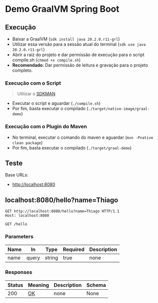 # Demo GraalVM Spring Boot

## Execução

- Baixar a GraalVM (`sdk install java 20.2.0.r11-grl`)
- Utilizar essa versão para a sessão atual do terminal (`sdk use java 20.2.0.r11-grl`)
- Abrir a raiz do projeto e dar permissão de execução para o script compile.sh (`chmod +x compile.sh`)
- **Recomendado**: Dar permissão de leitura e gravação para o projeto completo.

### Execução com o Script

> Utilizar o [SDKMAN](https://sdkman.io/)

- Executar o script e aguardar (`./compile.sh`)
- Por fim, basta executar o compilado (`./target/native-image/graal-demo`)

### Execução com o Plugin do Maven

- No terminal, executar o comando do maven e aguardar (`mvn -Pnative clean package`)
- Por fim, basta executar o compilado (`./target/graal-demo`)

## Teste

Base URLs:

* <a href="http://localhost:8080">http://localhost:8080</a>

## localhost:8080/hello?name=Thiago

<a id="opIdlocalhost:8080/hello?name=Thiago"></a>

```http
GET http://localhost:8080/hello?name=Thiago HTTP/1.1
Host: localhost:8080

```

`GET /hello`

<h3 id="localhost:8080/hello?name=thiago-parameters">Parameters</h3>

| Name | In    | Type   | Required | Description |
| ---- | ----- | ------ | -------- | ----------- |
| name | query | string | true     | none        |

<h3 id="localhost:8080/hello?name=thiago-responses">Responses</h3>

| Status | Meaning                                                 | Description | Schema |
| ------ | ------------------------------------------------------- | ----------- | ------ |
| 200    | [OK](https://tools.ietf.org/html/rfc7231#section-6.3.1) | none        | None   |